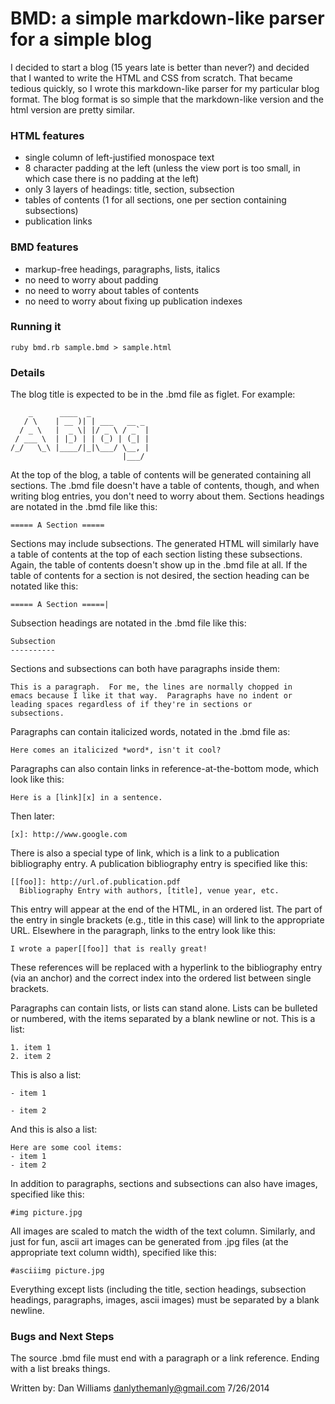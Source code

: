 BMD: a simple markdown-like parser for a simple blog
====================================================

I decided to start a blog (15 years late is better than never?) and
decided that I wanted to write the HTML and CSS from scratch.  That
became tedious quickly, so I wrote this markdown-like parser for my
particular blog format.  The blog format is so simple that the
markdown-like version and the html version are pretty similar.  

### HTML features
- single column of left-justified monospace text
- 8 character padding at the left (unless the view port is too small,
  in which case there is no padding at the left)
- only 3 layers of headings: title, section, subsection
- tables of contents (1 for all sections, one per section containing
  subsections)
- publication links

### BMD features
- markup-free headings, paragraphs, lists, italics
- no need to worry about padding
- no need to worry about tables of contents
- no need to worry about fixing up publication indexes

### Running it

    ruby bmd.rb sample.bmd > sample.html

### Details

The blog title is expected to be in the .bmd file as figlet.  For
example:

        _      ____  _             
       / \    | __ )| | ___   __ _ 
      / _ \   |  _ \| |/ _ \ / _` |
     / ___ \  | |_) | | (_) | (_| |
    /_/   \_\ |____/|_|\___/ \__, |
                             |___/ 


At the top of the blog, a table of contents will be generated
containing all sections.  The .bmd file doesn't have a table of
contents, though, and when writing blog entries, you don't need to
worry about them.  Sections headings are notated in the .bmd file like
this:

    ===== A Section =====

Sections may include subsections.  The generated HTML will similarly
have a table of contents at the top of each section listing these
subsections.  Again, the table of contents doesn't show up in the .bmd
file at all.  If the table of contents for a section is not desired,
the section heading can be notated like this:

    ===== A Section =====|

Subsection headings are notated in the .bmd file like this:

    Subsection
    ----------

Sections and subsections can both have paragraphs inside them:

    This is a paragraph.  For me, the lines are normally chopped in
    emacs because I like it that way.  Paragraphs have no indent or
    leading spaces regardless of if they're in sections or
    subsections.  

Paragraphs can contain italicized words, notated in the .bmd file as:

    Here comes an italicized *word*, isn't it cool?

Paragraphs can also contain links in reference-at-the-bottom mode,
which look like this:

    Here is a [link][x] in a sentence.

Then later:

    [x]: http://www.google.com

There is also a special type of link, which is a link to a publication
bibliography entry.  A publication bibliography entry is specified
like this:

    [[foo]]: http://url.of.publication.pdf
      Bibliography Entry with authors, [title], venue year, etc.

This entry will appear at the end of the HTML, in an ordered list.
The part of the entry in single brackets (e.g., title in this case)
will link to the appropriate URL.  Elsewhere in the paragraph, links
to the entry look like this:

    I wrote a paper[[foo]] that is really great!

These references will be replaced with a hyperlink to the bibliography
entry (via an anchor) and the correct index into the ordered list
between single brackets.

Paragraphs can contain lists, or lists can stand alone.  Lists can be
bulleted or numbered, with the items separated by a blank newline or
not.  This is a list:

    1. item 1
    2. item 2

This is also a list:

    - item 1
    
    - item 2

And this is also a list:

    Here are some cool items:
    - item 1
    - item 2

In addition to paragraphs, sections and subsections can also have
images, specified like this:

    #img picture.jpg

All images are scaled to match the width of the text column.
Similarly, and just for fun, ascii art images can be generated from
.jpg files (at the appropriate text column width), specified like
this:

    #asciiimg picture.jpg

Everything except lists (including the title, section headings,
subsection headings, paragraphs, images, ascii images) must be
separated by a blank newline.  

### Bugs and Next Steps

The source .bmd file must end with a paragraph or a link reference.
Ending with a list breaks things.

Written by: Dan Williams <danlythemanly@gmail.com> 7/26/2014

